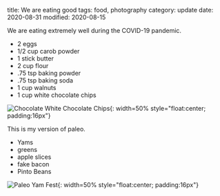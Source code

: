 title: We are eating good
tags: food, photography
category: update
date: 2020-08-31
modified: 2020-08-15

We are eating extremely well during the COVID-19 pandemic.

* 2 eggs
* 1/2 cup carob powder
* 1 stick butter
* 2 cup flour
* .75 tsp baking powder
* .75 tsp baking soda
* 1 cup walnuts
* 1 cup white chocolate chips

![Chocolate White Chocolate Chips]({static}/images/IMG_2332.JPG){: width=50% style="float:center; padding:16px"}

This is my version of paleo.

* Yams
* greens
* apple slices
* fake bacon
* Pinto Beans

![Paleo Yam Fest]({static}/images/IMG_1960.JPG){: width=50% style="float:center; padding:16px"}


